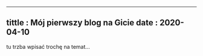 



---
tittle : Mój pierwszy blog na Gicie
date : 2020-04-10
---
tu  trzba  wpisać  trochę  na temat...
